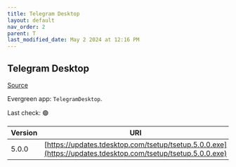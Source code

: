 ```yaml
---
title: Telegram Desktop
layout: default
nav_order: 2
parent: T
last_modified_date: May 2 2024 at 12:16 PM
---
```


## Telegram Desktop

[Source](https://desktop.telegram.org/)

Evergreen app: `TelegramDesktop`. 

Last check: 🟢

| Version | URI                                                                                                          |
| ------- | ------------------------------------------------------------------------------------------------------------ |
| 5.0.0   | [https://updates.tdesktop.com/tsetup/tsetup.5.0.0.exe](https://updates.tdesktop.com/tsetup/tsetup.5.0.0.exe) |
